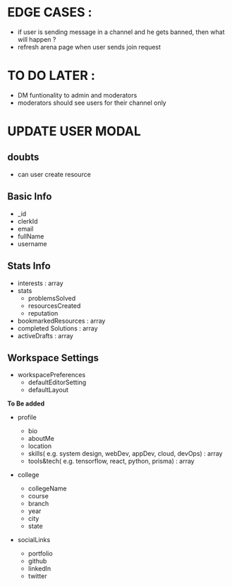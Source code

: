 # EDGE CASES : 
- if user is sending message in a channel and he gets banned, then what will happen ?
- refresh arena page when user sends join request

# TO DO LATER : 
- DM funtionality to admin and moderators
- moderators should see users for their channel only 

# UPDATE USER MODAL 

## doubts
- can user create resource

 
## Basic Info 
- _id
- clerkId
- email
- fullName
- username

## Stats Info
- interests : array
- stats
    - problemsSolved
    - resourcesCreated
    - reputation
- bookmarkedResources : array
- completed Solutions : array
- activeDrafts : array

## Workspace Settings
- workspacePreferences
    - defaultEditorSetting
    - defaultLayout

**To Be added**

- profile 
    - bio
    - aboutMe
    - location
    - skills( e.g. system design, webDev, appDev, cloud, devOps) : array
    - tools&tech( e.g. tensorflow, react, python, prisma) : array

- college
    - collegeName
    - course
    - branch
    - year
    - city
    - state

- socialLinks
    - portfolio
    - github 
    - linkedln
    - twitter
